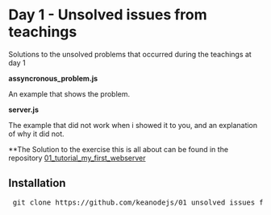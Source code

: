 # Day 1 - Unsolved issues from teachings
Solutions to the unsolved problems that occurred during the teachings at day 1

**assyncronous_problem.js**

An example that shows the problem.

**server.js**

The example that did not work when i showed it to you, and an explanation of why it did not.

**The Solution to the exercise this is all about can be found in the repository [01_tutorial_my_first_webserver](https://github.com/keanodejs/01_tutorial_my_first_webserver)

## Installation

<pre> git clone https://github.com/keanodejs/01_unsolved_issues_from_the_teachings.git </pre>

